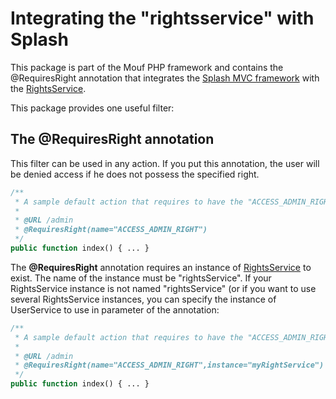 Integrating the "rightsservice" with Splash
===========================================

This package is part of the Mouf PHP framework and contains the @RequiresRight annotation that integrates the [Splash MVC framework](http://mouf-php.com/packages/mouf/mvc.splash/index.md) with the [RightsService](http://mouf-php.com/packages/mouf/security.rightsservice/README.md).

This package provides one useful filter:

The <b>@RequiresRight</b> annotation
------------------------------------

This filter can be used in any action. If you put this annotation, the user will be denied access
if he does not possess the specified right.

```php
/**
 * A sample default action that requires to have the "ACCESS_ADMIN_RIGHT" right.
 *
 * @URL /admin
 * @RequiresRight(name="ACCESS_ADMIN_RIGHT")
 */
public function index() { ... }
```

The <b>@RequiresRight</b> annotation requires an instance of [RightsService](http://mouf-php.com/packages/mouf/security.rightsservice/README.md) to exist. The
name of the instance must be "rightsService".
If your RightsService instance is not named "rightsService" (or if you want to use several RightsService instances,
you can specify the instance of UserService to use in parameter of the annotation:

```php
/**
 * A sample default action that requires to have the "ACCESS_ADMIN_RIGHT" right.
 *
 * @URL /admin
 * @RequiresRight(name="ACCESS_ADMIN_RIGHT",instance="myRightService")
 */
public function index() { ... }
```
